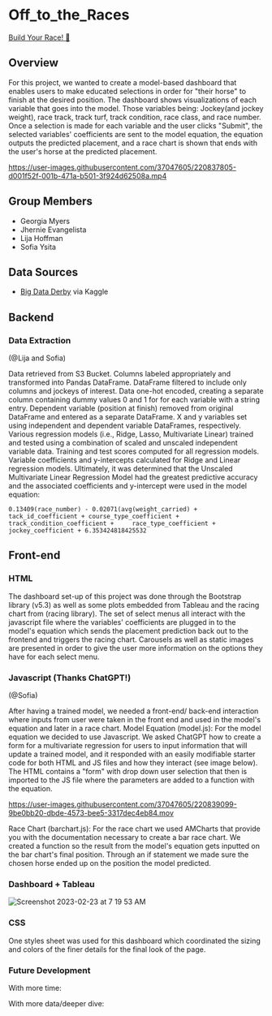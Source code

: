 # Off_to_the_Races
[Build Your Race! :horse:](https://gmyers95.github.io/Off_to_the_Races/front_end/index.html)

## Overview  

For this project, we wanted to create a model-based dashboard that enables users to make educated selections in order for "their horse" to finish at the desired position. The dashboard shows visualizations of each variable that goes into the model. Those variables being: Jockey(and jockey weight), race track, track turf, track condition, race class, and race number. Once a selection is made for each variable and the user clicks "Submit", the selected variables' coefficients are sent to the model equation, the equation outputs the predicted placement, and a race chart is shown that ends with the user's horse at the predicted placement.


https://user-images.githubusercontent.com/37047605/220837805-d001f52f-001b-471a-b501-3f924d62508a.mp4


## Group Members

* Georgia Myers
* Jhernie Evangelista
* Lija Hoffman
* Sofia Ysita

## Data Sources   

* [Big Data Derby](https://www.kaggle.com/competitions/big-data-derby-2022/data) via Kaggle

## Backend


### Data Extraction

(@Lija and Sofia)

Data retrieved from S3 Bucket. Columns labeled appropriately and transformed into Pandas DataFrame. DataFrame filtered to include only columns and jockeys of interest. Data one-hot encoded, creating a separate column containing dummy values 0 and 1 for for each variable with a string entry. Dependent variable (position at finish) removed from original DataFrame and entered as a separate DataFrame. X and y variables set using independent and dependent variable DataFrames, respectively. Various regression models (i.e., Ridge, Lasso, Multivariate Linear) trained and tested using a combination of scaled and unscaled independent variable data. Training and test scores computed for all regression models. Variable coefficients and y-intercepts calculated for Ridge and Linear regression models. Ultimately, it was determined that the Unscaled Multivariate Linear Regression Model had the greatest predictive accuracy and the associated coefficients and y-intercept were used in the model equation:
 
    0.13409(race_number) - 0.02071(avg(weight_carried) + tack_id_coefficient + course_type_coefficient + track_condition_coefficient +     race_type_coefficient + jockey_coefficient + 6.353424818425532


## Front-end


### HTML
The dashboard set-up of this project was done through the Bootstrap library (v5.3) as well as some plots embedded from Tableau and the racing chart from (racing library). The set of select menus all interact with the javascript file where the variables' coefficients are plugged in to the model's equation which sends the placement prediction back out to the frontend and triggers the racing chart. Carousels as well as static images are presented in order to give the user more information on the options they have for each select menu.

### Javascript (Thanks ChatGPT!)
(@Sofia)

After having a trained model, we needed a front-end/ back-end interaction where inputs from user were taken in the front end and used in the model's equation and later in a race chart.
Model Equation (model.js):
For the model equation we decided to use Javascript. We asked ChatGPT how to create a form for a multivariate regression for users to input information that will update a trained model, and it responded with an easily modifiable starter code for both HTML and JS files and how they interact (see image below). The HTML contains a "form" with drop down user selection that then is imported to the JS file where the parameters are added to a function with the equation.

https://user-images.githubusercontent.com/37047605/220839099-9be0bb20-dbde-4573-bee5-3317dec4eb84.mov

Race Chart (barchart.js):
For the race chart we used AMCharts that provide you with the documentation necessary to create a bar race chart. We created a function so the result from the model's equation gets inputted on the bar chart's final position. Through an if statement we made sure the chosen horse ended up on the position the model predicted.


### Dashboard + Tableau

![Screenshot 2023-02-23 at 7 19 53 AM](https://user-images.githubusercontent.com/37047605/220982075-cd718e90-d3a1-45a4-88c9-6bb60ef26b33.png)

### CSS

One styles sheet was used for this dashboard which coordinated the sizing and colors of the finer details for the final look of the page.


### Future Development
With more time:

        
With more data/deeper dive:
